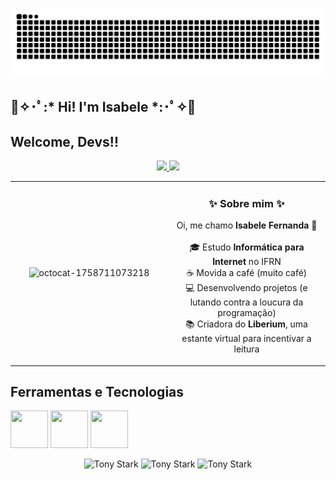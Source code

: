 

<p align="center">
    <img src="https://raw.githubusercontent.com/Isa-fee/Isa-fee/output/snake.svg" alt="Snake animation" />
</p>

## 🌸✧･ﾟ:* Hi! I'm Isabele *:･ﾟ✧🌸

## Welcome, Devs!!


<div align="center">
<a href="https://github.com/Isa-fee">
<img loading="lazy" height="180em"
     src="https://github-readme-stats.vercel.app/api/top-langs/?username=Isa-fee&layout=compact&langs_count=7&title_color=FF69B4&text_color=4B3B6C&icon_color=FF69B4&bg_color=8A79AF,DAA0F2,FDE1EB&border_color=B19CD9"/>
<img loading="lazy" height="180em"
     src="https://github-readme-stats.vercel.app/api?username=Isa-fee&show_icons=true&include_all_commits=true&count_private=true&title_color=FF69B4&text_color=4B3B6C&icon_color=FF69B4&bg_color=8A79AF,DAA0F2,FDE1EB&border_color=B19CD9"/>
</a>
</div>



<table align="center">
  <tr>
    <td  align="center">
      <img width="500" height="500" alt="octocat-1758711073218" src="https://github.com/user-attachments/assets/a04d36af-f02c-489d-8c8c-26bc18bb3b05" />
    </td>
    <td  align="center" width="50%">
      <h3>✨ Sobre mim ✨</h3>
        <p>
          Oi, me chamo <b>Isabele Fernanda</b> 👋<br><br>
          🎓 Estudo <b>Informática para Internet</b> no IFRN<br>
          ☕ Movida a café (muito café)<br>
          💻 Desenvolvendo projetos (e lutando contra a loucura da programação) <br>
          📚 Criadora do <b>Liberium</b>, uma estante virtual para incentivar a leitura
        </p>
      </p>
    </td>
  </tr>
</table>

## Ferramentas e Tecnologias

<img src="https://cdn.jsdelivr.net/gh/devicons/devicon@latest/icons/python/python-original-wordmark.svg" width="60" height="60"/> <img src="https://cdn.jsdelivr.net/gh/devicons/devicon@latest/icons/html5/html5-original-wordmark.svg" width="60" height="60"/> <img src="https://cdn.jsdelivr.net/gh/devicons/devicon@latest/icons/css3/css3-original-wordmark.svg" width="60" height="60"/>



<p align="center">
  <img src="https://github.com/user-attachments/assets/91a2894e-478d-4228-8e9d-6899fe640da8" alt="Tony Stark" width="200"/>
  <img src="https://github.com/user-attachments/assets/62ee11c0-f663-4363-a76d-ec1c65ac880e" alt="Tony Stark" width="200"/>
  <img src="https://github.com/user-attachments/assets/d315e83a-b07d-47de-bbf1-b78b3b73e858" alt="Tony Stark" width="200"/>
</p>





